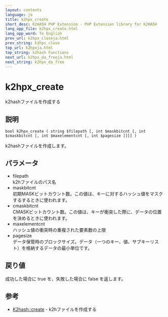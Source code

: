 ```yaml
---
layout: contents
language: ja
title: k2hpx_create
short_desc: K2HASH PHP Extension - PHP Extension library for K2HASH
lang_opp_file: k2hpx_create.html
lang_opp_word: To English
prev_url: k2hpx_closeja.html
prev_string: k2hpx_close
top_url: k2hpxja.html
top_string: k2hash Functions
next_url: k2hpx_da_freeja.html
next_string: k2hpx_da_free
---
```


# k2hpx_create
k2hashファイルを作成する

## 説明
```
bool k2hpx_create ( string $filepath [, int $maskbitcnt [, int $cmaskbitcnt [, int $maxelementcnt [, int $pagesize ]]]] )
```
k2hashファイルを作成します。 

## パラメータ
- filepath  
k2hファイルのパス名
- maskbitcnt  
初期MASKビットカウント数。この値は、キーに対するハッシュ値をマスクするするときに使われます。
- cmaskbitcnt  
CMASKビットカウント数。この値は、キーが衝突した際に、データの位置を決めるときに使われます。
- maxelementcnt  
ハッシュ値の衝突時の重複された要素数の上限
- pagesize  
データ保管時のブロックサイズ。データ（一つのキー、値、サブキーリスト）を格納するデータの最小単位です。

## 戻り値
成功した場合に true を、失敗した場合に false を返します。 

## 参考
- [K2hash::create](k2h_createja.html) - k2hファイルを作成する
